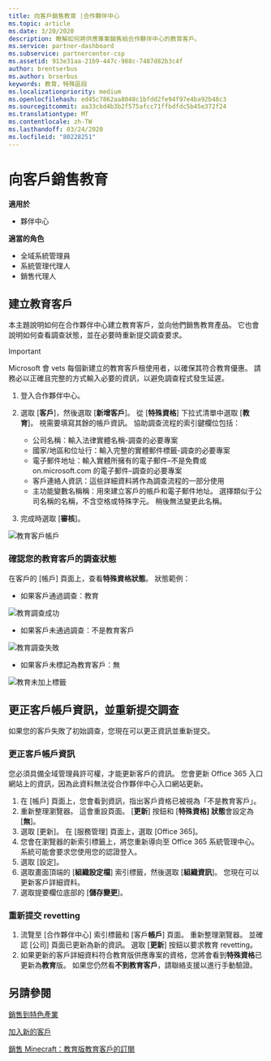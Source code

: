 ```yaml
---
title: 向客戶銷售教育 |合作夥伴中心
ms.topic: article
ms.date: 3/20/2020
description: 瞭解如何將供應專案銷售給合作夥伴中心的教育客戶。
ms.service: partner-dashboard
ms.subservice: partnercenter-csp
ms.assetid: 913e31aa-21b9-447c-988c-7487d82b3c4f
author: brentserbus
ms.author: brserbus
keywords: 教育，特殊區段
ms.localizationpriority: medium
ms.openlocfilehash: ed45c7862aa8048c1bfdd2fe94f97e4ba92b48c3
ms.sourcegitcommit: aa33cbd4b3b2f575afcc71ffbdfdc5b45e372f24
ms.translationtype: MT
ms.contentlocale: zh-TW
ms.lasthandoff: 03/24/2020
ms.locfileid: "80228251"
---
```

# <a name="sell-education-to-customers"></a>向客戶銷售教育

**適用於**

- 夥伴中心

**適當的角色**

- 全域系統管理員
- 系統管理代理人
- 銷售代理人


## <a name="create-an-education-customer"></a>建立教育客戶

本主題說明如何在合作夥伴中心建立教育客戶，並向他們銷售教育產品。 它也會說明如何查看調查狀態，並在必要時重新提交調查要求。 

> [!IMPORTANT]
> Microsoft 會 vets 每個新建立的教育客戶租使用者，以確保其符合教育優惠。  請務必以正確且完整的方式輸入必要的資訊，以避免調查程式發生延遲。 

1. 登入合作夥伴中心。 
2. 選取 [**客戶**]，然後選取 [**新增客戶**]。 從 [**特殊資格**] 下拉式清單中選取 [**教育**]。  視需要填寫其餘的帳戶資訊。  協助調查流程的索引鍵欄位包括：

   - 公司名稱：輸入法律實體名稱-調查的必要專案 
   - 國家/地區和位址行：輸入完整的實體郵件標籤-調查的必要專案 
   - 電子郵件地址：輸入實體所擁有的電子郵件–不是免費或 on.microsoft.com 的電子郵件–調查的必要專案 
   - 客戶連絡人資訊：這些詳細資料將作為調查流程的一部分使用 
   - 主功能變數名稱稱：用來建立客戶的帳戶和電子郵件地址。  選擇類似于公司名稱的名稱，不含空格或特殊字元。  稍後無法變更此名稱。 

3. 完成時選取 [**審核**]。 

![教育客戶帳戶](images/eduaccountinfo.png)

### <a name="confirm-your-education-customers-vetting-status"></a>確認您的教育客戶的調查狀態 

在客戶的 [帳戶] 頁面上，查看**特殊資格狀態**。 狀態範例：

- 如果客戶通過調查：教育 

![教育調查成功](images/edupassedvetting.png)

- 如果客戶未通過調查：不是教育客戶 

![教育調查失敗](images/edudidnotpassvetting.PNG)

- 如果客戶未標記為教育客戶：無 

![教育未加上標籤](images/edunottagged.PNG)

## <a name="correct-the-customer-account-info-and-resubmit-for-vetting"></a>更正客戶帳戶資訊，並重新提交調查  

如果您的客戶失敗了初始調查，您現在可以更正資訊並重新提交。

### <a name="correct-the-customer-account-information"></a>更正客戶帳戶資訊

您必須具備全域管理員許可權，才能更新客戶的資訊。 您會更新 Office 365 入口網站上的資訊，因為此資料無法從合作夥伴中心入口網站更新。    

1. 在 [帳戶] 頁面上，您會看到資訊，指出客戶資格已被視為「不是教育客戶」。
2. 重新整理瀏覽器。 這會重設頁面。 [**更新**] 按鈕和 [**特殊資格] 狀態**會設定為 [**無**]。 
3. 選取 [更新]。 在 [服務管理] 頁面上，選取 [Office 365]。
4. 您會在瀏覽器的新索引標籤上，將您重新導向至 Office 365 系統管理中心。 系統可能會要求您使用您的認證登入。 
5. 選取 [設定]。
6. 選取畫面頂端的 [**組織設定檔**] 索引標籤，然後選取 [**組織資訊**]。 您現在可以更新客戶詳細資料。 
7. 選取提要欄位底部的 [**儲存變更**]。  

### <a name="resubmit-for-revetting"></a>重新提交 revetting

1. 流覽至 [合作夥伴中心] 索引標籤和 [客戶**帳戶**] 頁面。 重新整理瀏覽器。 並確認 [公司] 頁面已更新為新的資訊。 選取 [**更新**] 按鈕以要求教育 revetting。
2. 如果更新的客戶詳細資料符合教育版供應專案的資格，您將會看到**特殊資格**已更新為**教育**版。 如果您仍然看**不到教育客戶**，請聯絡支援以進行手動驗證。 


## <a name="see-also"></a>另請參閱
 
[銷售到特色產業](get-special-pricing-for-offers.md)

[加入新的客戶](add-a-new-customer.md)

[銷售 Minecraft：教育版教育客戶的訂閱](minecraft-subscriptions.md)
 

